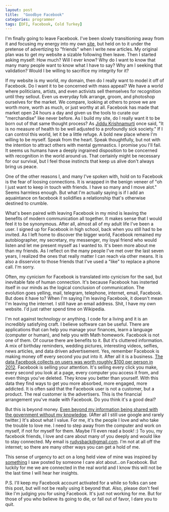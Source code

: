 ```yaml
---
layout: post
title:  "Goodbye Facebook"
categories: programmer
tags: [DFI, Facebook, Cold Turkey]
---
```


I'm finally going to leave Facebook. I've been slowly transitioning away from it and focusing my energy into my own [site](http://toomanynames.com), but held on to it under the pretense of advertizing to "friends" when I write new articles. My original plan was to get my website a sizable following then leave. Then I started asking myself: How much? Will I ever know? Why do I want to know that many many people want to know what I have to say? Why am I seeking that validation? Would I be willing to sacrifice  my integrity for it?

If my website is my world, my domain, then do I really want to model it off of Facebook. Do I want it to be concerned with mass appeal? We have a world where politicians, artists, and even activists sell themselves for recognition until they sellout. Even us everyday folk arrange, groom, and photoshop ourselves for the market. We compare, looking at others to prove we are worth more, worth as much, or just worthy at all. Facebook has made that market open 24 hours a day and given us the tools to curate our "merchandise" like never before. As I build my site, do I really want it to be born out of that same thought process? As [Jiddu Krishnamurti](http://youtu.be/ICATOVPc4a8?t=6m44s) once said, "It is no measure of health to be well adjusted to a profoundly sick society." If I can control this world, let it be a little refuge. A bold new place where I'm willing to be myself. Speak from the heart. Speak thoughtfully, but not with the intention to attract others with mental gymnastics. I promise you I'll fail. It seems us humans have a deeply ingrained disposition to be concerned with recognition in the world around us. That certainly might be necessary for our survival, but I feel those instincts that keep us alive don't always bring us peace.

One of the other reasons I, and many I've spoken with, hold on to Facebook is the fear of loosing connections. It is wrapped in the benign veneer of "oh I just want to keep in touch with friends. I have so many and I move alot." Seems harmless enough. But what I'm actually saying is if I add an aquaintance on facebook it solidifies a relationship that's otherwise destined to crumble.

What's been paired with leaving Facebook in my mind is leaving the benefits of modern communication all together. It makes sense that I would feel it to be synonymous. After all, almost all of my adult life I've been a user. I signed up for Facebook in high school, back when you still had to be invited. As I left home to discover the bigger world, Facebook remained my autobiographer, my secretary, my messenger, my loyal friend who would listen and let me present myself as I wanted to. It's been more about me than my friends. As I reflect on the many people I've met over the last seven years, I realized the ones that really matter I can reach via other means. It is also a disservice to those friends that I've used a "like" to replace a phone call. I'm sorry.  

Often, my cynicism for Facebook is translated into cynicism for the sad, but inevitable fate of human connection. It's because Facebook has insterted itself in our minds as the logical conclusion of communication. The evolution goes yelling, mail, telegram, telephone, internet, email, Facebook. But does it have to? When I'm saying I'm leaving Facebook, it doesn't mean I'm leaving the internet. I still have an email address. Shit, I have my own website. I'd just rather spend time on Wikipedia.

I'm not against technology or anything. I code for a living and it is an incredibly satisfying craft. I believe software can be useful. There are applications that can help you manage your finances, learn a language (computer or human), and help you with Math homework. Facebook is not one of them. Of course there are benefits to it. But it's cluttered information. A mix of birthday reminders, wedding pictures, interesting videos, selfies, news articles, and data driven advertisement. Yes, remember Facebook is making money off every second you put into it. After all it is a business. [The data Facebook collects on users was worth roughly $100 per person in 2012](http://www.slate.com/articles/technology/technology/2012/04/facebook_ipo_how_much_money_does_the_social_network_make_off_each_user_.html). Facebook is selling your attention. It's selling every click you make, every second you look at a page, every computer you access it from, and even things you've deleted. They know you better than yourself. With this data they find ways to get you more absorbed, more engaged, more addicted. It is often said that the Facebook user is not a customer, but a product. The real customer is the advertisers. This is the financial arrangement you've made with Facebook. Do you think it's a good deal?  

But this is beyond money. [Even beyond my information being shared with the government without my knowledge](http://youtu.be/dTuxoLDnmJU). (After all I still use google and rarely twitter.) It's about what I value. For me, it's the people I love and who take the trouble to love me. I need to step away from the computer and work on myself, if not for myself for them. Maybe I'll even read a book! :) To you, my facebook friends, I love and care about many of you deeply and would like to stay connected. My email is rudysback@gmail.com. I'm not at all off the internet; so there are many other ways you can get a hold of me.

This sense of urgency to act on a long held view of mine was inspired by [something](http://zenhabits.net/career/) I saw posted by someone I care alot about...on Facebook. But luckily for me we are connected in the real world and I know this will not be the last time I will hear her insights.

P.S. I'll keep my Facebook account activated for a while so folks can see this post, but will not be really using it beyond that. Also, please don't feel like I'm judging you for using Facebook. It's just not working for me. But for those of you who believe its going to die, or fall out of favor, I dare you to quit. 